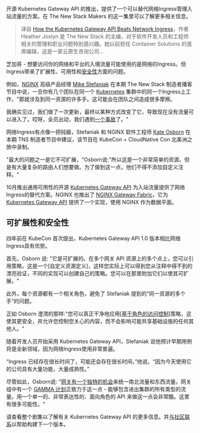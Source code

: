 <!--
title: Kubernetes Gateway API如何战胜Ingress
cover: https://cdn.thenewstack.io/media/2024/01/c5efc0ef-nginx_kccnc-na_k8s-gateway-api_featured-1024x576.png
-->

开源 Kubernetes Gateway API 的推出，提供了一个可以替代网络Ingress管理入站流量的方案。在 The New Stack Makers 的这一集里可以了解更多相关信息。

> 译自 [How the Kubernetes Gateway API Beats Network Ingress](https://thenewstack.io/how-the-kubernetes-gateway-api-beats-network-ingress/)，作者 Heather Joslyn 是 The New Stack 的主编，对于软件开发人员和工程师相关的管理和职业问题特别感兴趣。她以前担任 Container Solutions 的首席编辑，这是一家云原生咨询公司...

芝加哥 - 想要访问你的网络和平台的入境流量可能使用的是网络的Ingress。但Ingress带来了扩展性、可用性和[安全性](https://thenewstack.io/security/)方面的问题。

例如，[NGINX](https://www.nginx.com/?utm_content=inline-mention) 高级产品经理 [Mike Stefaniak](https://www.linkedin.com/in/mike-stefaniak-8328a6249/?trk=public_profile_browsemap) 在本期 The New Stack 制造者播客节目中说，一旦你有几个团队在同一个 [Kubernetes](https://thenewstack.io/kubernetes/) 集群中的同一个Ingress上工作，"那就涉及到同一资源的许多手。这可能会在团队之间造成很多摩擦。

我确实见过，我们做了一次更新，最终以某种方式改变了它，导致现在没有流量可以进入了。哎呀，全员出动，我们遇到[一个事故](https://thenewstack.io/how-we-manage-incident-response-at-honeycomb/)了。"

网络Ingress有点像一把钝器，Stefaniak 和 NGINX 软件工程师 [Kate Osborn](https://www.nginx.com/people/kate-osborn/) 在本期 TNS 制造者节目中建议，该节目在 KubeCon + CloudNative Con 北美洲之旅中录制。

"最大的问题之一是它不可扩展，"Osborn说:"所以这是一个非常简单的资源。但是有大量复杂的路由人们想要做。为了做到这一点，他们不得不添加自定义注释。"

10月推出通用可用性的开源 [Kubernetes Gateway API](https://thenewstack.io/kubernetes-api-gateway-1-0-goes-live-as-maintainers-plan-for-the-future/) 为入站流量提供了网络Ingress的替代方案。NGINX 也推出了 [NGINX Gateway Fabric](https://github.com/nginxinc/nginx-gateway-fabric)，它为 [Kubernetes Gateway API](https://kubernetes.io/blog/2023/10/31/gateway-api-ga/) 提供了一个实现，使用 NGINX 作为数据平面。

## 可扩展性和安全性

四年前在 KubeCon 首次提出，Kubernetes Gateway API 1.0 版本相比网络Ingress具有优势。

首先，Osborn 说: "它是可扩展的。在多个网关 API 资源上的多个点上，您可以引用策略，这是一个[自定义资源定义]，这样您实际上可以得到您从注释中得不到的漂亮验证，不同的实现可以创建自己的策略。您可以在那里附加它们以使其可扩展。"

此外，每个资源都有一个相关角色，避免了 Stefaniak 提到的“同一资源的多个手”的问题。

正如 Osborn 澄清的那样:"您可以真正干净地应用[[基于角色的访问控制](https://thenewstack.io/role-based-access-control-five-common-authorization-patterns/)]策略，这使其更安全，并允许您控制您关心的内容，而不会影响可能共享基础设施的任何其他人。"

随着开发人员开始采用 Kubernetes Gateway API，Stefaniak 说他预计早期用例将是全新领域，因为网络Ingress使用非常普遍。

“Ingress 已经存在很长时间了，可能还会存在很长时间，”他说。“因为今天使用它的公司具有大量功能，大量成熟性。”

尽管如此，Osborn说: "[网关有一个独特的机会](https://thenewstack.io/kubernetes-gateway-api-nixes-future-beta-releases/)来统一南北流量和东西流量。网关组中有一个 [GAMMA 计划](https://gateway-api.sigs.k8s.io/mesh/)正致力于这一点 - 能够包含进出集群的所有类型的流量。用一个单一的、非常表达性的、面向角色的 API 来做这一点会非常酷。这里有很多可能性。"

请查看整个剧集以了解有关 Kubernetes Gateway API 的更多信息。并[与社区联系](https://gateway-api.sigs.k8s.io/contributing/)以帮助构建下一个版本。
